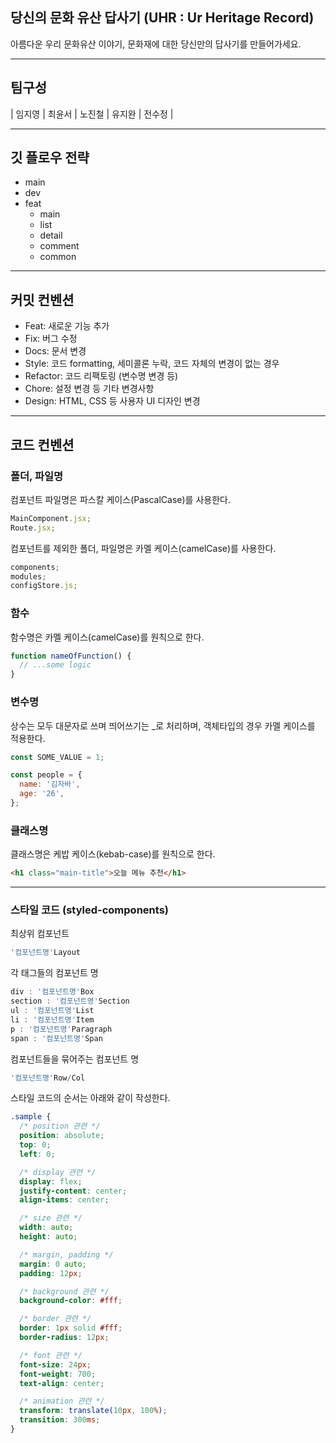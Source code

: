 ## 당신의 문화 유산 답사기 (UHR : Ur Heritage Record)

아름다운 우리 문화유산 이야기, 문화재에 대한 당신만의 답사기를 만들어가세요.

---

## 팀구성

| 임지영 | 최윤서 | 노진철 | 유지완 | 전수정 |

---

## 깃 플로우 전략

- main
- dev
- feat
  - main
  - list
  - detail
  - comment
  - common

---

## 커밋 컨벤션

- Feat: 새로운 기능 추가
- Fix: 버그 수정
- Docs: 문서 변경
- Style: 코드 formatting, 세미콜론 누락, 코드 자체의 변경이 없는 경우
- Refactor: 코드 리팩토링 (변수명 변경 등)
- Chore: 설정 변경 등 기타 변경사항
- Design: HTML, CSS 등 사용자 UI 디자인 변경

---

## 코드 컨벤션

### 폴더, 파일명

컴포넌트 파일명은 파스칼 케이스(PascalCase)를 사용한다.

```javascript
MainComponent.jsx;
Route.jsx;
```

컴포넌트를 제외한 폴더, 파일명은 카멜 케이스(camelCase)를 사용한다.

```javascript
components;
modules;
configStore.js;
```

### 함수

함수명은 카멜 케이스(camelCase)를 원칙으로 한다.

```javascript
function nameOfFunction() {
  // ...some logic
}
```

### 변수명

상수는 모두 대문자로 쓰며 띄어쓰기는 \_로 처리하며, 객체타입의 경우 카멜 케이스를 적용한다.

```javascript
const SOME_VALUE = 1;

const people = {
  name: '김자바',
  age: '26',
};
```

### 클래스명

클래스명은 케밥 케이스(kebab-case)를 원칙으로 한다.

```html
<h1 class="main-title">오늘 메뉴 추천</h1>
```

---

### 스타일 코드 (styled-components)

최상위 컴포넌트

```javascript
'컴포넌트명'Layout
```

각 태그들의 컴포넌트 명

```javascript
div : '컴포넌트명'Box
section : '컴포넌트명'Section
ul : '컴포넌트명'List
li : '컴포넌트명'Item
p : '컴포넌트명'Paragraph
span : '컴포넌트명'Span
```

컴포넌트들을 묶어주는 컴포넌트 명

```javascript
'컴포넌트명'Row/Col
```

스타일 코드의 순서는 아래와 같이 작성한다.

```css
.sample {
  /* position 관련 */
  position: absolute;
  top: 0;
  left: 0;

  /* display 관련 */
  display: flex;
  justify-content: center;
  align-items: center;

  /* size 관련 */
  width: auto;
  height: auto;

  /* margin, padding */
  margin: 0 auto;
  padding: 12px;

  /* background 관련 */
  background-color: #fff;

  /* border 관련 */
  border: 1px solid #fff;
  border-radius: 12px;

  /* font 관련 */
  font-size: 24px;
  font-weight: 700;
  text-align: center;

  /* animation 관련 */
  transform: translate(10px, 100%);
  transition: 300ms;
}
```
